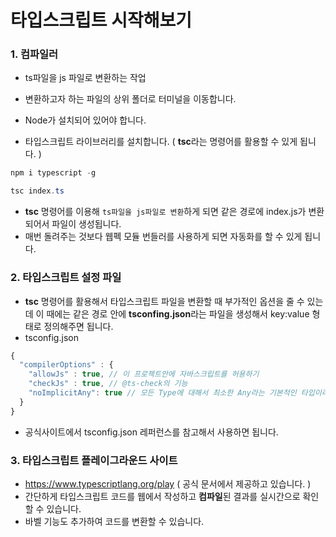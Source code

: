 # 타입스크립트 시작해보기



### 1. 컴파일러

- ts파일을 js 파일로 변환하는 작업

- 변환하고자 하는 파일의 상위 폴더로 터미널을 이동합니다.
- Node가 설치되어 있어야 합니다.



- 타입스크립트 라이브러리를 설치합니다. ( **tsc**라는 명령어를 활용할 수 있게 됩니다. )

```powershell
npm i typescript -g

tsc index.ts
```

- **tsc** 명령어를 이용해 `ts파일을 js파일로 변환`하게 되면 같은 경로에 index.js가 변환되어서 파일이 생성됩니다.
- 매번 돌려주는 것보다 웹펙 모듈 번들러를 사용하게 되면 자동화를 할 수 있게 됩니다.





### 2. 타입스크립트 설정 파일

- **tsc** 명령어를 활용해서 타입스크립트 파일을 변환할 때 부가적인 옵션을 줄 수 있는데 이 때에는 같은 경로 안에 **tsconfing.json**라는 파일을 생성해서 key:value 형태로 정의해주면 됩니다.
- tsconfig.json

```javascript
{
  "compilerOptions" : {
    "allowJs" : true, // 이 프로젝트안에 자바스크립트를 허용하기
    "checkJs" : true, // @ts-check의 기능
    "noImplicitAny": true // 모든 Type에 대해서 최소한 Any라는 기본적인 타입이라도 넣어야 한다라는 것을 설정
  }
}
```

- 공식사이트에서 tsconfig.json 레퍼런스를 참고해서 사용하면 됩니다.





### 3. 타입스크립트 플레이그라운드 사이트

- https://www.typescriptlang.org/play ( 공식 문서에서 제공하고 있습니다. )
- 간단하게 타입스크립트 코드를 웹에서 작성하고 **컴파일**된 결과를 실시간으로 확인할 수 있습니다.
- 바벨 기능도 추가하여 코드를 변환할 수 있습니다.